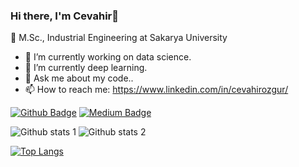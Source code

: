 ### Hi there, I'm Cevahir👋

🏫 M.Sc., Industrial Engineering at Sakarya University


- 🔭 I’m currently working on data science.
- 🌱 I’m currently deep learning.
- 💬 Ask me about my code..
- 📫 How to reach me: https://www.linkedin.com/in/cevahirozgur/


[![Github Badge](https://img.shields.io/badge/-Github-000?style=quare&labelColor=000&logo=Github&logoColor=white&link=link)](https://github.com/cevahirozgur) 
[![Medium Badge](https://img.shields.io/badge/-Medium-757575?style=flat-quare&labelColor=757575&logo=Medium&logoColor=white&link=link)](https://medium.com/@cevahirozgur) 

![Github stats 1](https://github-readme-stats.vercel.app/api?username=cevahirozgur&show_icons=true&theme=gradient) 
![Github stats 2](https://github-readme-stats.vercel.app/api?username=cevahirozgur&show_icons=true&theme=radical)

[![Top Langs](https://github-readme-stats.vercel.app/api/top-langs/?username=cevahirozgur&langs_count=8)](https://github.com/anuraghazra/github-readme-stats)
